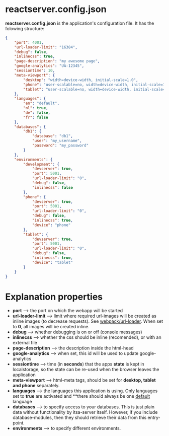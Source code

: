 # reactserver.config.json

**reactserver.config.json** is the application's configuration file. It has the folowing structure:

```json
{
    "port": 4001,
    "url-loader-limit": "16384",
    "debug": false,
    "inlinecss": true,
    "page-description": "my awesome page",
    "google-analytics": "UA-12345",
    "sessiontime": 10,
    "meta-viewport": {
        "desktop": "width=device-width, initial-scale=1.0",
        "phone": "user-scalable=no, width=device-width, initial-scale=1.0, maximum-scale=1.0, minimal-ui",
        "tablet": "user-scalable=no, width=device-width, initial-scale=1.0, maximum-scale=1.0, minimal-ui"
    },
    "languages": {
        "en": "default",
        "nl": true,
        "de": false,
        "fr": false
    },
    "databases": {
        "db1": {
            "database": "db1",
            "user": "my_username",
            "password": "my_password"
        }
    },
    "environments": {
        "development": {
            "devserver": true,
            "port": 5001,
            "url-loader-limit": "0",
            "debug": false,
            "inlinecss": false
        },
        "phone": {
            "devserver": true,
            "port": 5001,
            "url-loader-limit": "0",
            "debug": false,
            "inlinecss": true,
            "device": "phone"
        },
        "tablet": {
            "devserver": true,
            "port": 5001,
            "url-loader-limit": "0",
            "debug": false,
            "inlinecss": true,
            "device": "tablet"
        }
    }
}
```

# Explanation properties

* **port** --> the port on which the webapp will be started
* **url-loader-limit** --> limit where required url-images will be created as inline images (to decrease requests). See [webpack/url-loader](https://github.com/webpack/url-loader). When set to **0**, all images will be created inline.
* **debug** --> whether debugging is on or off (console messages)
* **inlinecss** --> whether the css should be inline (recomended), or with an external file
* **page-description** --> the description inside the html-head
* **google-analytics** --> when set, this id will be used to update google-analytics
* **sessiontime** --> time (in **seconds**) that the apps **state** is kept in localstorage, so the state can be re-used when the browser leaves the application
* **meta-viewport** --> html-meta tags, should be set for **desktop, tablet and phone** separately.
* **languages** --> the languages this application is using. Only languages set to **true** are activated and **there should always be one <u>default</u> language
* **databases** --> to specify access to your databases. This is just plain data without functionality by itsa-server itself. However, if you include database-modules, then they should retrieve their data from this entry-point.
* **environments** --> to specify different environments.
